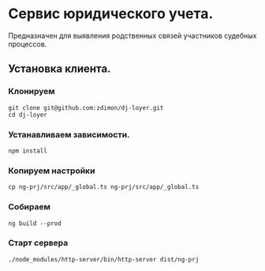 # Сервис юридического учета.

Предназначен для выявления родственных связей участников судебных процессов.

## Установка клиента.

### Клонируем

    git clone git@github.com:zdimon/dj-loyer.git
    cd dj-loyer
    
### Устанавливаем зависимости.

    npm install
    
### Копируем настройки

    cp ng-prj/src/app/_global.ts ng-prj/src/app/_global.ts
    
### Собираем 

    ng build --prod
    
### Старт сервера

    ./node_modules/http-server/bin/http-server dist/ng-prj
